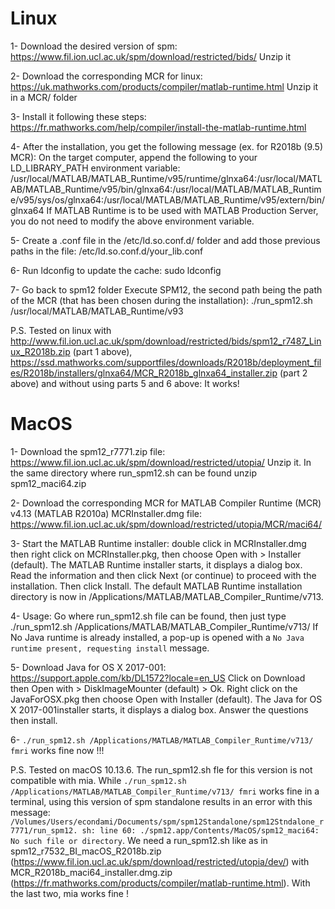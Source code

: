 Linux
=====

1- Download the desired version of spm: https://www.fil.ion.ucl.ac.uk/spm/download/restricted/bids/
Unzip it

2- Download the corresponding MCR for linux: https://uk.mathworks.com/products/compiler/matlab-runtime.html
Unzip it in a MCR/ folder 

3- Install it following these steps:
https://fr.mathworks.com/help/compiler/install-the-matlab-runtime.html

4- After the installation, you get the following message (ex. for R2018b (9.5) MCR):
On the target computer, append the following to your LD_LIBRARY_PATH environment variable: 
/usr/local/MATLAB/MATLAB_Runtime/v95/runtime/glnxa64:/usr/local/MATLAB/MATLAB_Runtime/v95/bin/glnxa64:/usr/local/MATLAB/MATLAB_Runtime/v95/sys/os/glnxa64:/usr/local/MATLAB/MATLAB_Runtime/v95/extern/bin/glnxa64
If MATLAB Runtime is to be used with MATLAB Production Server, you do not need to modify the above environment variable.

5- Create a .conf file in the /etc/ld.so.conf.d/ folder and add those previous paths in the file:
/etc/ld.so.conf.d/your_lib.conf

6- Run ldconfig to update the cache:
sudo ldconfig

7- Go back to spm12 folder
Execute SPM12, the second path being the path of the MCR (that has been chosen during the installation):
./run_spm12.sh /usr/local/MATLAB/MATLAB_Runtime/v93

P.S. Tested on linux with http://www.fil.ion.ucl.ac.uk/spm/download/restricted/bids/spm12_r7487_Linux_R2018b.zip (part 1 above), https://ssd.mathworks.com/supportfiles/downloads/R2018b/deployment_files/R2018b/installers/glnxa64/MCR_R2018b_glnxa64_installer.zip (part 2 above) and without using parts 5 and 6 above: It works!

MacOS
=====

1- Download the spm12_r7771.zip file: https://www.fil.ion.ucl.ac.uk/spm/download/restricted/utopia/
Unzip it. In the same directory where run_spm12.sh can be found unzip spm12_maci64.zip

2- Download the corresponding MCR for MATLAB Compiler Runtime (MCR) v4.13 (MATLAB R2010a) MCRInstaller.dmg file: https://www.fil.ion.ucl.ac.uk/spm/download/restricted/utopia/MCR/maci64/

3- Start the MATLAB Runtime installer: double click in MCRInstaller.dmg then right click on MCRInstaller.pkg, then choose Open with > Installer (default). The MATLAB Runtime installer starts, it displays a dialog box. Read the information and then click Next (or continue) to proceed with the installation. Then click Install. The default MATLAB Runtime installation directory is now in /Applications/MATLAB/MATLAB_Compiler_Runtime/v713.

4- Usage: Go where run_spm12.sh file can be found, then just type ./run_spm12.sh /Applications/MATLAB/MATLAB_Compiler_Runtime/v713/
If No Java runtime is already installed, a pop-up is opened with a `No Java runtime present, requesting install` message.

5- Download Java for OS X 2017-001: https://support.apple.com/kb/DL1572?locale=en_US
Click on Download then Open with > DiskImageMounter (default) > Ok.
Right click on the JavaForOSX.pkg then choose Open with Installer (default).
The Java for OS X 2017-001installer starts, it displays a dialog box. Answer the questions  then install.

6- `./run_spm12.sh /Applications/MATLAB/MATLAB_Compiler_Runtime/v713/ fmri` works fine now !!!

P.S. Tested on macOS 10.13.6. The run_spm12.sh fle for this version is not compatible with mia. While `./run_spm12.sh /Applications/MATLAB/MATLAB_Compiler_Runtime/v713/ fmri` works fine in a terminal, using this version of spm standalone results in an error with this message: `/Volumes/Users/econdami/Documents/spm/spm12Standalone/spm12Stndalone_r7771/run_spm12. sh: line 60: ./spm12.app/Contents/MacOS/spm12_maci64: No such file or directory`. We need a run_spm12.sh like as in spm12_r7532_BI_macOS_R2018b.zip (https://www.fil.ion.ucl.ac.uk/spm/download/restricted/utopia/dev/) with MCR_R2018b_maci64_installer.dmg.zip (https://fr.mathworks.com/products/compiler/matlab-runtime.html). With the last two, mia works fine !

